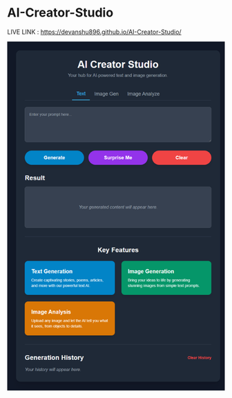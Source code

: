 # AI-Creator-Studio

LIVE LINK :  https://devanshu896.github.io/AI-Creator-Studio/

![App Screenshot](https://github.com/Devanshu896/AI-Creator-Studio/blob/main/AI%20Creator%20Studio%20SS.png)

